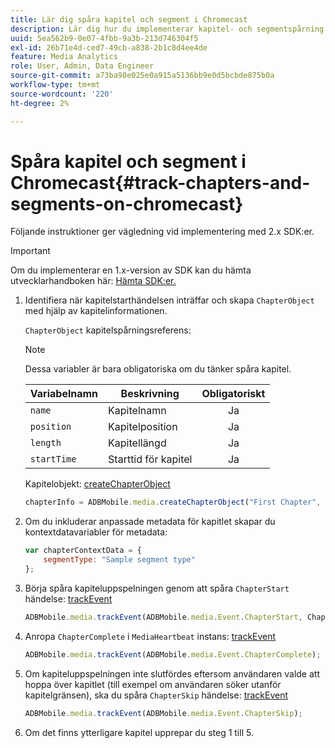 ```yaml
---
title: Lär dig spåra kapitel och segment i Chromecast
description: Lär dig hur du implementerar kapitel- och segmentspårning med Media SDK på Chromecast.
uuid: 5ea562b9-0e07-4fbb-9a3b-213d746304f5
exl-id: 26b71e4d-ced7-49cb-a838-2b1c8d4ee4de
feature: Media Analytics
role: User, Admin, Data Engineer
source-git-commit: a73ba98e025e0a915a5136bb9e0d5bcbde875b0a
workflow-type: tm+mt
source-wordcount: '220'
ht-degree: 2%

---
```


# Spåra kapitel och segment i Chromecast{#track-chapters-and-segments-on-chromecast}

Följande instruktioner ger vägledning vid implementering med 2.x SDK:er.

>[!IMPORTANT]
>
> Om du implementerar en 1.x-version av SDK kan du hämta utvecklarhandboken här: [Hämta SDK:er.](/help/getting-started/download-sdks.md)

1. Identifiera när kapitelstarthändelsen inträffar och skapa `ChapterObject` med hjälp av kapitelinformationen.

   `ChapterObject` kapitelspårningsreferens:

   >[!NOTE]
   >
   >Dessa variabler är bara obligatoriska om du tänker spåra kapitel.

   | Variabelnamn | Beskrivning | Obligatoriskt |
   | --- | --- | :---: |
   | `name` | Kapitelnamn | Ja |
   | `position` | Kapitelposition | Ja |
   | `length` | Kapitellängd | Ja |
   | `startTime` | Starttid för kapitel | Ja |

   Kapitelobjekt: [createChapterObject](https://adobe-marketing-cloud.github.io/media-sdks/reference/chromecast/ADBMobile.media.html#.createChapterObject)

   ```js
   chapterInfo = ADBMobile.media.createChapterObject("First Chapter", 1, CHAPTER1_LENGTH, CHAPTER1_START_POS);
   ```

1. Om du inkluderar anpassade metadata för kapitlet skapar du kontextdatavariabler för metadata:

   ```js
   var chapterContextData = {
       segmentType: "Sample segment type"
   };
   ```

1. Börja spåra kapiteluppspelningen genom att spåra `ChapterStart` händelse: [trackEvent](https://adobe-marketing-cloud.github.io/media-sdks/reference/chromecast/ADBMobile.media.html#.trackEvent)

   ```js
   ADBMobile.media.trackEvent(ADBMobile.media.Event.ChapterStart, ChapterInfo, chapterContextData);
   ```

1. Anropa `ChapterComplete` i `MediaHeartbeat` instans: [trackEvent](https://adobe-marketing-cloud.github.io/media-sdks/reference/chromecast/ADBMobile.media.html#.trackEvent)

   ```js
   ADBMobile.media.trackEvent(ADBMobile.media.Event.ChapterComplete);
   ```

1. Om kapiteluppspelningen inte slutfördes eftersom användaren valde att hoppa över kapitlet (till exempel om användaren söker utanför kapitelgränsen), ska du spåra `ChapterSkip` händelse: [trackEvent](https://adobe-marketing-cloud.github.io/media-sdks/reference/chromecast/ADBMobile.media.html#.trackEvent)

   ```js
   ADBMobile.media.trackEvent(ADBMobile.media.Event.ChapterSkip);
   ```

1. Om det finns ytterligare kapitel upprepar du steg 1 till 5.
